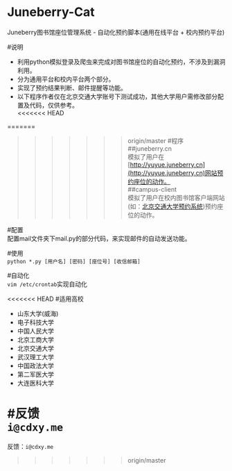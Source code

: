# Juneberry-Cat  
Juneberry图书馆座位管理系统 - 自动化预约脚本(通用在线平台 + 校内预约平台)  
  
#说明  
 - 利用python模拟登录及爬虫来完成对图书馆座位的自动化预约，不涉及到漏洞利用。  
 - 分为通用平台和校内平台两个部分。    
 - 实现了预约结果判断、邮件提醒等功能。  
 - 以下程序作者仅在北京交通大学账号下测试成功，其他大学用户需修改部分配置及代码，仅供参考。  
<<<<<<< HEAD
  
=======

>>>>>>> origin/master
#程序   
##juneberry.cn   
模拟了用户在[http://yuyue.juneberry.cn](http://yuyue.juneberry.cn)网站预约座位的动作。  
##campus-client  
模拟了用户在校内图书馆客户端网站(如：[北京交通大学预约系统](http://202.112.150.5:82/))预约座位的动作。  
  
#配置  
配置mail文件夹下mail.py的部分代码，来实现邮件的自动发送功能。  
   
#使用  
`python *.py [用户名] [密码] [座位号] [收信邮箱]`  
    
#自动化  
`vim /etc/crontab`实现自动化  
  
<<<<<<< HEAD
#适用高校  
 - 山东大学(威海)
 - 电子科技大学
 - 中国人民大学
 - 北京工商大学
 - 北京交通大学
 - 武汉理工大学
 - 中国政法大学
 - 第二军医大学
 - 大连医科大学
  
#反馈  
`i@cdxy.me`    
=======
  
反馈：`i@cdxy.me`  
>>>>>>> origin/master
